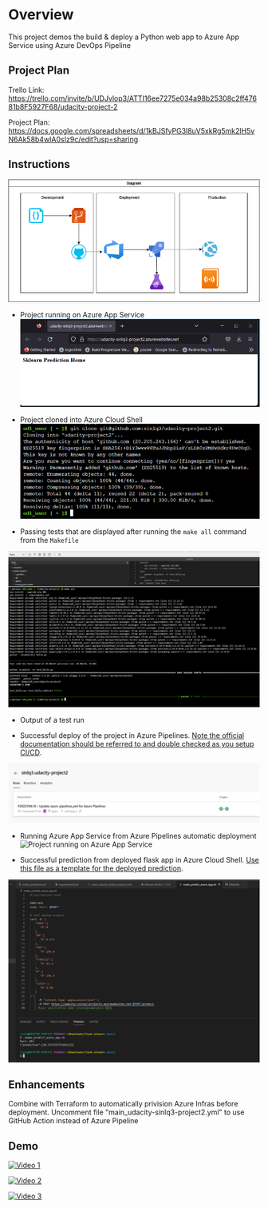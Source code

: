# Overview

This project demos the build & deploy a Python web app to Azure App Service using Azure DevOps Pipeline

## Project Plan


Trello Link: https://trello.com/invite/b/UDJvlop3/ATTI16ee7275e034a98b25308c2ff47681b8F5927F68/udacity-project-2

Project Plan: https://docs.google.com/spreadsheets/d/1kBJSfyPG3l8uV5xkRg5mk2lH5vN6Ak58b4wIA0sIz9c/edit?usp=sharing

## Instructions

![Architectural Diagram](./diagram.png "Architectural Diagram")

* Project running on Azure App Service
![Project running on Azure App Service](./azure-webapp.png "Project running on Azure App Service")

* Project cloned into Azure Cloud Shell
![Project cloned into Azure Cloud Shell](./git-clone.png "Project cloned into Azure Cloud Shell")

* Passing tests that are displayed after running the `make all` command from the `Makefile`

![Makefile](./make_all.png "Makefile")
* Output of a test run

* Successful deploy of the project in Azure Pipelines.  [Note the official documentation should be referred to and double checked as you setup CI/CD](https://docs.microsoft.com/en-us/azure/devops/pipelines/ecosystems/python-webapp?view=azure-devops).

![Successful deploy of the project in Azure Pipelines](./pipe-line-run.png "Successful deploy of the project in Azure Pipelines")

* Running Azure App Service from Azure Pipelines automatic deployment
![Project running on Azure App Service](./pipe-line-run-automatic.png.png "Project running on Azure App Service")

* Successful prediction from deployed flask app in Azure Cloud Shell.  [Use this file as a template for the deployed prediction](https://github.com/udacity/nd082-Azure-Cloud-DevOps-Starter-Code/blob/master/C2-AgileDevelopmentwithAzure/project/starter_files/flask-sklearn/make_predict_azure_app.sh).

![Successful prediction](./predict-azure.png "Successful prediction")

## Enhancements

Combine with Terraform to automatically privision Azure Infras before deployment.
Uncomment file "main_udacity-sinlq3-project2.yml" to use GitHub Action instead of Azure Pipeline

## Demo 

[![Video 1](https://img.youtube.com/vi/UnTC1Cd87kA/0.jpg)](https://youtu.be/UnTC1Cd87kA)

[![Video 2](https://img.youtube.com/vi/Xo5rMuE4rIQ/0.jpg)](https://youtu.be/Xo5rMuE4rIQ)

[![Video 3](https://img.youtube.com/vi/xANDnObg__g/0.jpg)](https://youtu.be/xANDnObg__g)


